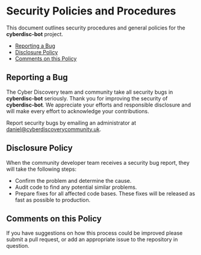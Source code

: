 # Security Policies and Procedures

This document outlines security procedures and general policies for the **cyberdisc-bot**
project.

* [Reporting a Bug](#reporting-a-bug)
* [Disclosure Policy](#disclosure-policy)
* [Comments on this Policy](#comments-on-this-policy)

## Reporting a Bug

The Cyber Discovery team and community take all security bugs in **cyberdisc-bot** seriously.
Thank you for improving the security of **cyberdisc-bot**. We appreciate your efforts and
responsible disclosure and will make every effort to acknowledge your
contributions.

Report security bugs by emailing an administrator at [daniel@cyberdiscoverycommunity.uk](mailto:daniel@cyberdiscoverycommunity.uk).

## Disclosure Policy

When the community developer team receives a security bug report, they will take the following steps:

* Confirm the problem and determine the cause.
* Audit code to find any potential similar problems.
* Prepare fixes for all affected code bases. These fixes will be
    released as fast as possible to production.

## Comments on this Policy

If you have suggestions on how this process could be improved please submit a
pull request, or add an appropriate issue to the repository in question.

